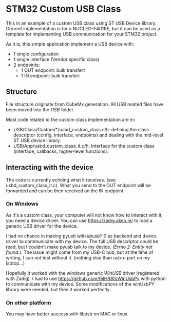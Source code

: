 # STM32 Custom USB Class

This in an example of a custom USB class using ST USB Device library. 
Current implementation is for a NUCLEO-F401RE, but it can be used as a template for implementing USB communication for your STM32 project.

As it is, this simple application implement a USB device with:
- 1 single configuration
- 1 single interface (Vendor specific class)
- 2 endpoints:
  - 1 OUT endpoint: bulk transfert
  - 1 IN endpoint: bulk transfert


## Structure

File structure originate from CubeMx generation. All USB related files have been moved into the *USB* folder.

Most code related to the custom class implementation are in:
- USB/Class/Custom/*/usbd_custom_class.c/h: defining the class descriptor (config, interface, endpoints) and dealing with the mid-level ST USB device library.
- USB/App/usbd_custom_class_it.c/h: Interface for the custom class (interface, callbacks, higher-level functions).

## Interacting with the device
The code is currently echoing what it receives. (see usbd_custom_class_it.c). What you send to the OUT endpoint will be forwarded and can be then received on the IN endpoint.

### On Windows
As it's a custom class, your computer will not know how to interact with it, you need a device driver. You can use https://zadig.akeo.ie/ to load a generic USB driver for the device.

I had no chance in making pyusb with *libusb1-0* as backend and device driver to communicate with my device. The full USB descriptor could be read, but I couldn't make pyusb talk to my device. *(Errno 2: Entity not found.)*. The issue might come from my USB-C hub, but at the time of writing, I can not test without it. (nothing else than usb-c port on my laptop...)

Hopefully it worked with the windows generic *WinUSB* driver (registered with Zadig). I had to use https://github.com/felHR85/WinUsbPy with python to communicate with my device. Some modifications of the winUsbPY library were needed, but then it worked perfectly.

### On other platform
You may have better success with libusb on MAC or linux.





